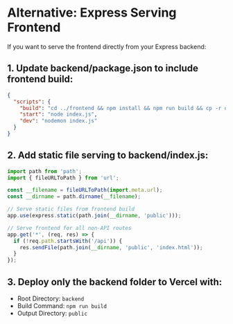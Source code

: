 # Alternative: Express Serving Frontend

If you want to serve the frontend directly from your Express backend:

## 1. Update backend/package.json to include frontend build:

```json
{
  "scripts": {
    "build": "cd ../frontend && npm install && npm run build && cp -r dist/* ../backend/public/",
    "start": "node index.js",
    "dev": "nodemon index.js"
  }
}
```

## 2. Add static file serving to backend/index.js:

```javascript
import path from 'path';
import { fileURLToPath } from 'url';

const __filename = fileURLToPath(import.meta.url);
const __dirname = path.dirname(__filename);

// Serve static files from frontend build
app.use(express.static(path.join(__dirname, 'public')));

// Serve frontend for all non-API routes
app.get('*', (req, res) => {
  if (!req.path.startsWith('/api')) {
    res.sendFile(path.join(__dirname, 'public', 'index.html'));
  }
});
```

## 3. Deploy only the backend folder to Vercel with:
- Root Directory: `backend`
- Build Command: `npm run build`
- Output Directory: `public`
    